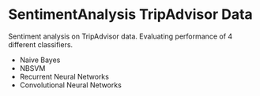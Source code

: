# SentimentAnalysis TripAdvisor Data
Sentiment analysis on TripAdvisor data. Evaluating performance of 4 different classifiers.
  - Naive Bayes
  - NBSVM
  - Recurrent Neural Networks
  - Convolutional Neural Networks
  
